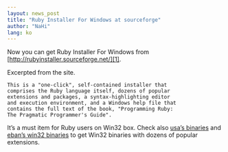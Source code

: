 ```yaml
---
layout: news_post
title: "Ruby Installer For Windows at sourceforge"
author: "NaHi"
lang: ko
---
```


Now you can get Ruby Installer For Windows from
[http://rubyinstaller.sourceforge.net/][1].

Excerpted from the site.

    This is a "one-click", self-contained installer that
    comprises the Ruby language itself, dozens of popular
    extensions and packages, a syntax-highlighting editor
    and execution environment, and a Windows help file that
    contains the full text of the book, "Programming Ruby:
    The Pragmatic Programmer's Guide".

It’s a must item for Ruby users on Win32 box. Check also
[usa’s binaries][2] and [eban’s win32 binaries][3] to get
Win32 binaries with dozens of popular extensions.



[1]: http://rubyinstaller.sourceforge.net/
[2]: http://www.dm4lab.to/~usa/ruby/index_en.html#download
[3]: http://www.ruby-lang.org/~eban/ruby/binaries/

